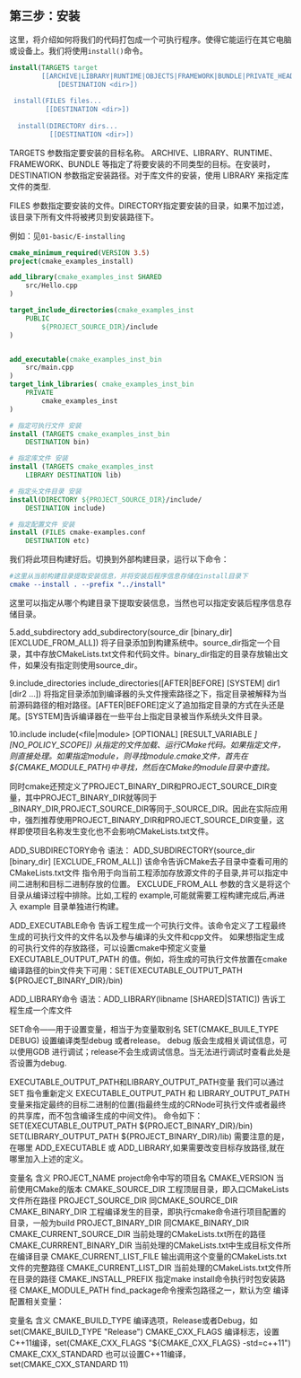 ## 第三步：安装

这里，将介绍如何将我们的代码打包成一个可执行程序。使得它能运行在其它电脑或设备上。我们将使用`install()`命令。

```cmake
install(TARGETS target
        [[ARCHIVE|LIBRARY|RUNTIME|OBJECTS|FRAMEWORK|BUNDLE|PRIVATE_HEADER|PUBLIC_HEADER|RESOURCE]
            [DESTINATION <dir>])
            
 install(FILES files...
         [[DESTINATION <dir>])
          
  install(DIRECTORY dirs...
          [[DESTINATION <dir>])
```

TARGETS 参数指定要安装的目标名称。 ARCHIVE、LIBRARY、RUNTIME、FRAMEWORK、BUNDLE 等指定了将要安装的不同类型的目标。在安装时，DESTINATION 参数指定安装路径。对于库文件的安装，使用 LIBRARY 来指定库文件的类型.

FILES 参数指定要安装的文件。DIRECTORY指定要安装的目录，如果不加过滤，该目录下所有文件将被拷贝到安装路径下。

例如：见`01-basic/E-installing`

```cmake
cmake_minimum_required(VERSION 3.5)
project(cmake_examples_install)

add_library(cmake_examples_inst SHARED
    src/Hello.cpp
)

target_include_directories(cmake_examples_inst
    PUBLIC 
        ${PROJECT_SOURCE_DIR}/include
)


add_executable(cmake_examples_inst_bin
    src/main.cpp
)
target_link_libraries( cmake_examples_inst_bin
    PRIVATE 
        cmake_examples_inst
)

# 指定可执行文件 安装
install (TARGETS cmake_examples_inst_bin
    DESTINATION bin)

# 指定库文件 安装
install (TARGETS cmake_examples_inst
    LIBRARY DESTINATION lib)

# 指定头文件目录 安装
install(DIRECTORY ${PROJECT_SOURCE_DIR}/include/ 
    DESTINATION include)

# 指定配置文件 安装
install (FILES cmake-examples.conf
    DESTINATION etc)
```

我们将此项目构建好后。切换到外部构建目录，运行以下命令：

```cmake
#这里从当前构建目录提取安装信息，并将安装后程序信息存储在install目录下
cmake --install . --prefix "../install"
```

这里可以指定从哪个构建目录下提取安装信息，当然也可以指定安装后程序信息存储目录。


5.add_subdirectory
add_subdirectory(source_dir [binary_dir] [EXCLUDE_FROM_ALL])
将子目录添加到构建系统中。source_dir指定一个目录，其中存放CMakeLists.txt文件和代码文件。binary_dir指定的目录存放输出文件，如果没有指定则使用source_dir。

9.include_directories
include_directories([AFTER|BEFORE] [SYSTEM] dir1 [dir2 ...])
将指定目录添加到编译器的头文件搜索路径之下，指定目录被解释为当前源码路径的相对路径。[AFTER|BEFORE]定义了追加指定目录的方式在头还是尾。[SYSTEM]告诉编译器在一些平台上指定目录被当作系统头文件目录。

10.include
include(<file|module> [OPTIONAL] [RESULT_VARIABLE <VAR>]
                      [NO_POLICY_SCOPE])
从指定的文件加载、运行CMake代码。如果指定文件，则直接处理。如果指定module，则寻找module.cmake文件，首先在${CMAKE_MODULE_PATH}中寻找，然后在CMake的module目录中查找。



同时cmake还预定义了PROJECT_BINARY_DIR和PROJECT_SOURCE_DIR变量，其中PROJECT_BINARY_DIR就等同于<projectname>_BINARY_DIR,PROJECT_SOURCE_DIR等同于<projectname>_SOURCE_DIR。因此在实际应用中，强烈推荐使用PROJECT_BINARY_DIR和PROJECT_SOURCE_DIR变量，这样即使项目名称发生变化也不会影响CMakeLists.txt文件。

ADD_SUBDIRECTORY命令
语法： ADD_SUBDIRECTORY(source_dir [binary_dir] [EXCLUDE_FROM_ALL])
该命令告诉CMake去子目录中查看可用的CMakeLists.txt文件
指令用于向当前工程添加存放源文件的子目录,并可以指定中间二进制和目标二进制存放的位置。 EXCLUDE_FROM_ALL 参数的含义是将这个目录从编译过程中排除。比如,工程的 example,可能就需要工程构建完成后,再进入 example 目录单独进行构建。

ADD_EXECUTABLE命令
告诉工程生成一个可执行文件。该命令定义了工程最终生成的可执行文件的文件名以及参与编译的头文件和cpp文件。
如果想指定生成的可执行文件的存放路径，可以设置cmake中预定义变量EXECUTABLE_OUTPUT_PATH 的值。例如，将生成的可执行文件放置在cmake编译路径的bin文件夹下可用：SET(EXECUTABLE_OUTPUT_PATH ${PROJECT_BINARY_DIR}/bin)

ADD_LIBRARY命令
语法：ADD_LIBRARY(libname [SHARED|STATIC])
告诉工程生成一个库文件

SET命令——用于设置变量，相当于为变量取别名
SET(CMAKE_BUILE_TYPE DEBUG) 设置编译类型debug 或者release。 debug 版会生成相关调试信息，可以使用GDB 进行调试；release不会生成调试信息。当无法进行调试时查看此处是否设置为debug.

EXECUTABLE_OUTPUT_PATH和LIBRARY_OUTPUT_PATH变量
我们可以通过 SET 指令重新定义 EXECUTABLE_OUTPUT_PATH 和 LIBRARY_OUTPUT_PATH 变量来指定最终的目标二进制的位置(指最终生成的CRNode可执行文件或者最终的共享库，而不包含编译生成的中间文件)。
命令如下：
SET(EXECUTABLE_OUTPUT_PATH ${PROJECT_BINARY_DIR}/bin)
SET(LIBRARY_OUTPUT_PATH ${PROJECT_BINARY_DIR}/lib)
需要注意的是，在哪里 ADD_EXECUTABLE 或 ADD_LIBRARY,如果需要改变目标存放路径,就在哪里加入上述的定义。

变量名	含义
PROJECT_NAME	project命令中写的项目名
CMAKE_VERSION	当前使用CMake的版本
CMAKE_SOURCE_DIR	工程顶层目录，即入口CMakeLists文件所在路径
PROJECT_SOURCE_DIR	同CMAKE_SOURCE_DIR
CMAKE_BINARY_DIR	工程编译发生的目录，即执行cmake命令进行项目配置的目录，一般为build
PROJECT_BINARY_DIR	同CMAKE_BINARY_DIR
CMAKE_CURRENT_SOURCE_DIR	当前处理的CMakeLists.txt所在的路径
CMAKE_CURRRENT_BINARY_DIR	当前处理的CMakeLists.txt中生成目标文件所在编译目录
CMAKE_CURRENT_LIST_FILE	输出调用这个变量的CMakeLists.txt文件的完整路径
CMAKE_CURRENT_LIST_DIR	当前处理的CMakeLists.txt文件所在目录的路径
CMAKE_INSTALL_PREFIX	指定make install命令执行时包安装路径
CMAKE_MODULE_PATH	find_package命令搜索包路径之一，默认为空
编译配置相关变量：

变量名	含义
CMAKE_BUILD_TYPE	编译选项，Release或者Debug，如set(CMAKE_BUILD_TYPE "Release")
CMAKE_CXX_FLAGS	编译标志，设置C++11编译，set(CMAKE_CXX_FLAGS "${CMAKE_CXX_FLAGS} -std=c++11")
CMAKE_CXX_STANDARD	也可以设置C++11编译，set(CMAKE_CXX_STANDARD 11)
